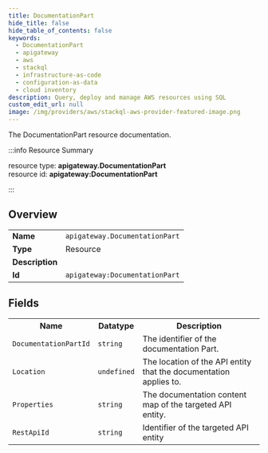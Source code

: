 ```yaml
---
title: DocumentationPart
hide_title: false
hide_table_of_contents: false
keywords:
  - DocumentationPart
  - apigateway
  - aws
  - stackql
  - infrastructure-as-code
  - configuration-as-data
  - cloud inventory
description: Query, deploy and manage AWS resources using SQL
custom_edit_url: null
image: /img/providers/aws/stackql-aws-provider-featured-image.png
---
```

The DocumentationPart resource documentation.

:::info Resource Summary

<div class="row">
<div class="providerDocColumn">
<span>resource type:&nbsp;<b>apigateway.DocumentationPart</b></span><br />
<span>resource id:&nbsp;<b>apigateway:DocumentationPart</b></span><br />
</div>
</div>

:::

## Overview
<table><tbody>
<tr><td><b>Name</b></td><td><code>apigateway.DocumentationPart</code></td></tr>
<tr><td><b>Type</b></td><td>Resource</td></tr>
<tr><td><b>Description</b></td><td></td></tr>
<tr><td><b>Id</b></td><td><code>apigateway:DocumentationPart</code></td></tr>
</tbody></table>

## Fields
<table><tbody>
<tr><th>Name</th><th>Datatype</th><th>Description</th></tr>
<tr><td><code>DocumentationPartId</code></td><td><code>string</code></td><td>The identifier of the documentation Part.</td></tr><tr><td><code>Location</code></td><td><code>undefined</code></td><td>The location of the API entity that the documentation applies to.</td></tr><tr><td><code>Properties</code></td><td><code>string</code></td><td>The documentation content map of the targeted API entity.</td></tr><tr><td><code>RestApiId</code></td><td><code>string</code></td><td>Identifier of the targeted API entity</td></tr>
</tbody></table>